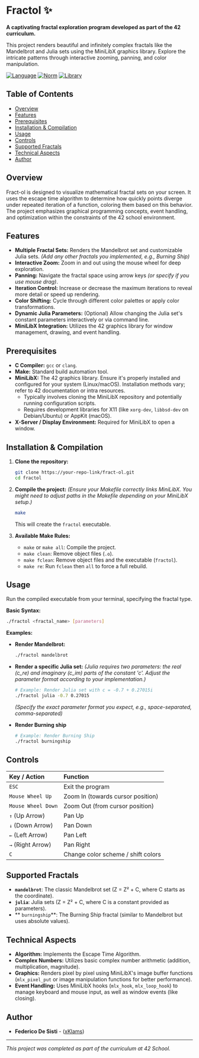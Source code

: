 # Fractol ✨

**A captivating fractal exploration program developed as part of the 42 curriculum.**

This project renders beautiful and infinitely complex fractals like the Mandelbrot and Julia sets using the MiniLibX graphics library. Explore the intricate patterns through interactive zooming, panning, and color manipulation.

[![Language](https://img.shields.io/badge/Language-C-blue.svg)](https://en.wikipedia.org/wiki/C_(programming_language))
[![Norm](https://img.shields.io/badge/Norm-42%20Norm-brightgreen.svg)](https://github.com/42School/norminette)
[![Library](https://img.shields.io/badge/Library-MiniLibX-lightgrey.svg)](https://github.com/42Paris/minilibx-linux) <!-- Adjust link if needed -->

## Table of Contents

*   [Overview](#overview)
*   [Features](#features)
*   [Prerequisites](#prerequisites)
*   [Installation & Compilation](#installation--compilation)
*   [Usage](#usage)
*   [Controls](#controls)
*   [Supported Fractals](#supported-fractals)
*   [Technical Aspects](#technical-aspects)
*   [Author](#author)

## Overview

Fract-ol is designed to visualize mathematical fractal sets on your screen. It uses the escape time algorithm to determine how quickly points diverge under repeated iteration of a function, coloring them based on this behavior. The project emphasizes graphical programming concepts, event handling, and optimization within the constraints of the 42 school environment.

## Features

*   **Multiple Fractal Sets:** Renders the Mandelbrot set and customizable Julia sets. *(Add any other fractals you implemented, e.g., Burning Ship)*
*   **Interactive Zoom:** Zoom in and out using the mouse wheel for deep exploration.
*   **Panning:** Navigate the fractal space using arrow keys *(or specify if you use mouse drag)*.
*   **Iteration Control:** Increase or decrease the maximum iterations to reveal more detail or speed up rendering.
*   **Color Shifting:** Cycle through different color palettes or apply color transformations.
*   **Dynamic Julia Parameters:** (Optional) Allow changing the Julia set's constant parameters interactively or via command line.
*   **MiniLibX Integration:** Utilizes the 42 graphics library for window management, drawing, and event handling.


## Prerequisites

*   **C Compiler:** `gcc` or `clang`.
*   **Make:** Standard build automation tool.
*   **MiniLibX:** The 42 graphics library. Ensure it's properly installed and configured for your system (Linux/macOS). Installation methods vary; refer to 42 documentation or intra resources.
    *   Typically involves cloning the MiniLibX repository and potentially running configuration scripts.
    *   Requires development libraries for X11 (like `xorg-dev`, `libbsd-dev` on Debian/Ubuntu) or AppKit (macOS).
*   **X-Server / Display Environment:** Required for MiniLibX to open a window.

## Installation & Compilation

1.  **Clone the repository:**
    ```bash
    git clone https://your-repo-link/fract-ol.git
    cd fractol
    ```

2.  **Compile the project:**
    *(Ensure your Makefile correctly links MiniLibX. You might need to adjust paths in the Makefile depending on your MiniLibX setup.)*
    ```bash
    make
    ```
    This will create the `fractol` executable.

3.  **Available Make Rules:**
    *   `make` or `make all`: Compile the project.
    *   `make clean`: Remove object files (`.o`).
    *   `make fclean`: Remove object files and the executable (`fractol`).
    *   `make re`: Run `fclean` then `all` to force a full rebuild.

## Usage

Run the compiled executable from your terminal, specifying the fractal type.

**Basic Syntax:**

```bash
./fractol <fractal_name> [parameters]
```

**Examples:**

*   **Render Mandelbrot:**
    ```bash
    ./fractol mandelbrot
    ```

*   **Render a specific Julia set:**
    *(Julia requires two parameters: the real (c_re) and imaginary (c_im) parts of the constant 'c'. Adjust the parameter format according to your implementation.)*
    ```bash
    # Example: Render Julia set with c = -0.7 + 0.27015i
    ./fractol julia -0.7 0.27015
    ```
    *(Specify the exact parameter format you expect, e.g., space-separated, comma-separated)*

*   **Render Burning ship**
    ```bash
    # Example: Render Burning Ship
    ./fractol burningship
    ```

## Controls


| Key / Action        | Function                             |
| :------------------ | :----------------------------------- |
| `ESC`               | Exit the program                     |
| `Mouse Wheel Up`    | Zoom In (towards cursor position)    |
| `Mouse Wheel Down`  | Zoom Out (from cursor position)      |
| `↑` (Up Arrow)      | Pan Up                               |
| `↓` (Down Arrow)    | Pan Down                             |
| `←` (Left Arrow)    | Pan Left                             |
| `→` (Right Arrow)   | Pan Right                            |
| `C`                 | Change color scheme / shift colors |

## Supported Fractals

*   **`mandelbrot`**: The classic Mandelbrot set (Z = Z² + C, where C starts as the coordinate).
*   **`julia`**: Julia sets (Z = Z² + C, where C is a constant provided as parameters).
*   ** `burningship`**: The Burning Ship fractal (similar to Mandelbrot but uses absolute values).

## Technical Aspects

*   **Algorithm:** Implements the Escape Time Algorithm.
*   **Complex Numbers:** Utilizes basic complex number arithmetic (addition, multiplication, magnitude).
*   **Graphics:** Renders pixel by pixel using MiniLibX's image buffer functions (`mlx_pixel_put` or image manipulation functions for better performance).
*   **Event Handling:** Uses MiniLibX hooks (`mlx_hook`, `mlx_loop_hook`) to manage keyboard and mouse input, as well as window events (like closing).

## Author

*   **Federico De Sisti** - ([xKlams](https://github.com/xKlams))

---

*This project was completed as part of the curriculum at 42 School.*
